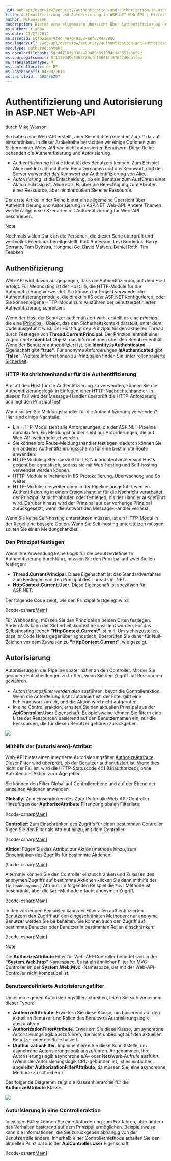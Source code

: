 ```yaml
---
uid: web-api/overview/security/authentication-and-authorization-in-aspnet-web-api
title: Authentifizierung und Autorisierung in ASP.NET Web-API | Microsoft-Dokumentation
author: MikeWasson
description: Bietet eine allgemeine Übersicht über Authentifizierung und Autorisierung in ASP.NET Web-API.
ms.author: riande
ms.date: 11/27/2012
ms.assetid: 6dfb51ea-9f4d-4e70-916c-8ef8344a88d6
msc.legacyurl: /web-api/overview/security/authentication-and-authorization-in-aspnet-web-api
msc.type: authoredcontent
ms.openlocfilehash: 5dc4471039938a429a85c891594c3a6651c6ef9d
ms.sourcegitcommit: 0f1119340e4464720cfd16d0ff15764746ea1fea
ms.translationtype: MT
ms.contentlocale: de-DE
ms.lasthandoff: 04/09/2019
ms.locfileid: "59388529"
---
```

# <a name="authentication-and-authorization-in-aspnet-web-api"></a>Authentifizierung und Autorisierung in ASP.NET Web-API

durch [Mike Wasson](https://github.com/MikeWasson)

Sie haben eine Web-API erstellt, aber Sie möchten nun den Zugriff darauf einschränken. In dieser Artikelreihe betrachten wir einige Optionen zum Sichern einer Webs-API von nicht autorisierten Benutzern. Diese Reihe behandelt die Authentifizierung und Autorisierung.

- *Authentifizierung* ist die Identität des Benutzers kennen. Zum Beispiel Alice meldet sich mit ihrem Benutzernamen und das Kennwort, und der Server verwendet das Kennwort zur Authentifizierung von Alice.
- *Autorisierung* ist die Entscheidung, ob ein Benutzer zum Ausführen einer Aktion zulässig ist. Alice ist z. B. über die Berechtigung zum Abrufen einer Ressource, aber nicht erstellen Sie eine Ressource.

Der erste Artikel in der Reihe bietet eine allgemeine Übersicht über Authentifizierung und Autorisierung in ASP.NET Web-API. Andere Themen werden allgemeine Szenarien mit Authentifizierung für Web-API beschrieben.

> [!NOTE]
> Nochmals vielen Dank an die Personen, die dieser Serie überprüft und wertvolles Feedback bereitgestellt: Rick Anderson, Levi Broderick, Barry Dorrans, Tom Dykstra, Hongmei Ge, David Matson, Daniel Roth, Tim Teebken.


## <a name="authentication"></a>Authentifizierung

Web-API wird davon ausgegangen, dass die Authentifizierung auf dem Host erfolgt. Für Webhosting ist der Host IIS, die HTTP-Module für die Authentifizierung verwendet. Sie können Ihr Projekt verwendet die Authentifizierungsmodule, die direkt in IIS oder ASP.NET konfigurieren, oder Sie können eigene HTTP-Modul zum Ausführen der benutzerdefinierten Authentifizierung schreiben.

Wenn der Host der Benutzer authentifiziert wird, erstellt es eine *principal*, die eine [IPrincipal](https://msdn.microsoft.com/library/System.Security.Principal.IPrincipal.aspx) -Objekt, das den Sicherheitskontext darstellt, unter dem Code ausgeführt wird. Der Host fügt den Prinzipal für den aktuellen Thread durch Festlegen von **Thread.CurrentPrincipal**. Der Prinzipal enthält eine zugeordnete **Identität** Objekt, das Informationen über den Benutzer enthält. Wenn der Benutzer authentifiziert ist, die **Identity.IsAuthenticated** -Eigenschaft gibt **"true"**. Für anonyme Anforderungen **IsAuthenticated** gibt **"false"**. Weitere Informationen zu Prinzipalen finden Sie unter [rollenbasierte Sicherheit](https://msdn.microsoft.com/library/shz8h065.aspx).

### <a name="http-message-handlers-for-authentication"></a>HTTP-Nachrichtenhandler für die Authentifizierung

Anstatt den Host für die Authentifizierung zu verwenden, können Sie die Authentifizierungslogik in Einfügen einer [HTTP-Nachrichtenhandler](../advanced/http-message-handlers.md). In diesem Fall wird der Message-Handler überprüft die HTTP-Anforderung und legt den Prinzipal fest.

Wann sollten Sie Meldungshandler für die Authentifizierung verwenden? Hier sind einige Nachteile:

- Ein HTTP-Modul sieht alle Anforderungen, die der ASP.NET-Pipeline durchlaufen. Ein Meldungshandler sieht nur Anforderungen, die auf Web-API weitergeleitet werden.
- Sie können pro Route-Meldungshandler festlegen, dadurch können Sie ein anderes Authentifizierungsschema für eine bestimmte Route anwenden.
- HTTP-Module gelten speziell für IIS. Nachrichtenhandler sind Hosts gegenüber agnostisch, sodass sie mit Web-hosting und Self-hosting verwendet werden können.
- HTTP-Module teilnehmen in IIS-Protokollierung, Überwachung und So weiter.
- HTTP-Module, die weiter oben in der Pipeline ausgeführt werden. Authentifizierung in einem Ereignishandler für die Nachricht verarbeitet, der Prinzipal ist nicht abrufen oder festlegen, bis der Handler ausgeführt wird. Darüber hinaus wird der Prinzipal auf der vorherige Prinzipal zurückgesetzt, wenn die Antwort den Message-Handler verlässt.

Wenn Sie keine Self-hosting unterstützen müssen, ist ein HTTP-Modul in der Regel eine bessere Option. Wenn Sie Self-hosting unterstützen müssen, sollten Sie einen Meldungshandler.

### <a name="setting-the-principal"></a>Den Prinzipal festlegen

Wenn Ihre Anwendung keine Logik für die benutzerdefinierte Authentifizierung durchführt, müssen Sie den Prinzipal auf zwei Stellen festlegen:

- **Thread.CurrentPrincipal**. Diese Eigenschaft ist das Standardverfahren zum Festlegen von den Prinzipal des Threads in .NET.
- **HttpContext.Current.User**. Diese Eigenschaft ist spezifisch für ASP.NET.

Der folgende Code zeigt, wie den Prinzipal festgelegt wird:

[!code-csharp[Main](authentication-and-authorization-in-aspnet-web-api/samples/sample1.cs)]

Für Webhosting, müssen Sie den Prinzipal an beiden Orten festlegen. Andernfalls kann der Sicherheitskontext inkonsistent werden. Für das Selbsthosting jedoch **"HttpContext.Current"** ist null. Um sicherzustellen, dass Ihr Code Hosts gegenüber agnostisch, überprüfen Sie daher für Null-Zeichen vor dem Zuweisen zu **"HttpContext.Current"**, wie gezeigt.

## <a name="authorization"></a>Autorisierung

Autorisierung in der Pipeline später näher an den Controller. Mit der Sie genauere Entscheidungen zu treffen, wenn Sie den Zugriff auf Ressourcen gewähren.

- *Autorisierungsfilter werden also* ausführen, bevor die Controlleraktion. Wenn die Anforderung nicht autorisiert ist, der Filter gibt eine Fehlerantwort zurück, und die Aktion wird nicht aufgerufen.
- In eine Controlleraktion, erhalten Sie den aktuellen Prinzipal aus der **ApiController.User** Eigenschaft. Beispielsweise können Sie filtern eine Liste der Ressourcen basierend auf den Benutzernamen ein, nur die Ressourcen, die für diesen Benutzer gehören zurückgeben.

![](authentication-and-authorization-in-aspnet-web-api/_static/image1.png)

<a id="auth3"></a>
### <a name="using-the-authorize-attribute"></a>Mithilfe der [autorisieren]-Attribut

Web-API bietet einen integrierte Autorisierungsfilter [AuthorizeAttribute](https://msdn.microsoft.com/library/system.web.http.authorizeattribute.aspx). Dieser Filter wird überprüft, ob der Benutzer authentifiziert ist. Wenn dies nicht der Fall ist, wird die HTTP-Statuscode 401 (Unauthorized), ohne Aufrufen der Aktion zurückgegeben.

Sie können den Filter Global auf Controllerebene und auf der Ebene der einzelnen Aktionen anwenden.

**Globally**: Zum Einschränken des Zugriffs für alle Web-API-Controller Hinzufügen der **AuthorizeAttribute** Filter zur globalen Filterliste:

[!code-csharp[Main](authentication-and-authorization-in-aspnet-web-api/samples/sample2.cs)]

**Controller**: Zum Einschränken des Zugriffs für einen bestimmten Controller fügen Sie den Filter als Attribut hinzu, mit dem Controller:

[!code-csharp[Main](authentication-and-authorization-in-aspnet-web-api/samples/sample3.cs)]

**Aktion**: Fügen Sie das Attribut zur Aktionsmethode hinzu, zum Einschränken des Zugriffs für bestimmte Aktionen:

[!code-csharp[Main](authentication-and-authorization-in-aspnet-web-api/samples/sample4.cs)]

Alternativ können Sie den Controller einzuschränken und Zulassen des anonymen Zugriffs auf bestimmte Aktionen klicken Sie dann mithilfe der `[AllowAnonymous]` Attribut. Im folgenden Beispiel die `Post` Methode ist beschränkt, aber die `Get` -Methode erlaubt anonymen Zugriff.

[!code-csharp[Main](authentication-and-authorization-in-aspnet-web-api/samples/sample5.cs)]

In den vorherigen Beispielen kann der Filter allen authentifizierten Benutzern den Zugriff auf den eingeschränkten Methoden; nur anonyme Benutzer werden Sie beibehalten. Sie können auch den Zugriff auf bestimmte Benutzer oder Benutzer in bestimmten Rollen einschränken:

[!code-csharp[Main](authentication-and-authorization-in-aspnet-web-api/samples/sample6.cs)]

> [!NOTE]
> Die **AuthorizeAttribute** Filter für Web-API-Controller befindet sich in der **"System.Web.http"** Namespace. Es ist ein ähnlicher Filter für MVC-Controller im der **System.Web.Mvc** -Namespace, der mit der Web-API-Controller nicht kompatibel ist.


### <a name="custom-authorization-filters"></a>Benutzerdefinierte Autorisierungsfilter

Um einen eigenen Autorisierungsfilter schreiben, leiten Sie sich von einem dieser Typen:

- **AuthorizeAttribute**. Erweitern Sie diese Klasse, um basierend auf den aktuellen Benutzer und Rollen des Benutzers Autorisierungslogik auszuführen.
- **AuthorizationFilterAttribute**. Erweitern Sie diese Klasse, um synchrone Autorisierungslogik auszuführen, die nicht unbedingt auf den aktuellen Benutzer oder die Rolle basiert.
- **IAuthorizationFilter**. Implementieren Sie diese Schnittstelle, um asynchrone Autorisierungslogik auszuführen. Angenommen, Ihre Autorisierungslogik asynchrone e/A- oder Netzwerk-Aufrufe ausführt. (Wenn der Autorisierungslogik CPU-gebunden ist, ist es einfacher, abgeleitet **AuthorizationFilterAttribute**, da müssen Sie, eine asynchrone Methode zu schreiben.)

Das folgende Diagramm zeigt die Klassenhierarchie für die **AuthorizeAttribute** Klasse.

![](authentication-and-authorization-in-aspnet-web-api/_static/image2.png)

### <a name="authorization-inside-a-controller-action"></a>Autorisierung in eine Controlleraktion

In einigen Fällen können Sie eine Anforderung zum Fortfahren, aber ändern das Verhalten basierend auf dem Prinzipal ermöglichen. Beispielsweise kann die Informationen, die Sie zurückgeben abhängig von der Benutzerrolle ändern. Innerhalb einer Controllermethode erhalten Sie den aktuellen Prinzipal aus der **ApiController.User** Eigenschaft.

[!code-csharp[Main](authentication-and-authorization-in-aspnet-web-api/samples/sample7.cs)]
